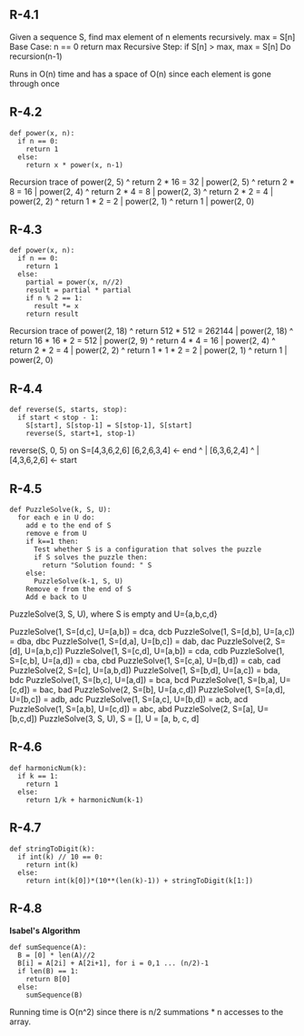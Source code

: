 ## R-4.1
Given a sequence S, find max element of n elements recursively.
max = S[n]
Base Case: n == 0
return max
Recursive Step:
if S[n] > max, max = S[n]
Do recursion(n-1)

Runs in O(n) time and has a space of O(n) since each element is gone through once

## R-4.2
```
def power(x, n):
  if n == 0:
    return 1
  else:
    return x * power(x, n-1)
```
Recursion trace of power(2, 5)
^
return 2 * 16 = 32
|
power(2, 5)
^
return 2 * 8 = 16
|
power(2, 4)
^
return 2 * 4 = 8
|
power(2, 3)
^
return 2 * 2 = 4
|
power(2, 2)
^
return 1 * 2 = 2
|
power(2, 1)
^
return 1
|
power(2, 0)

## R-4.3
```
def power(x, n):
  if n == 0:
    return 1
  else:
    partial = power(x, n//2)
    result = partial * partial
    if n % 2 == 1:
      result *= x
    return result
```
Recursion trace of power(2, 18)
^
return 512 * 512 = 262144
|
power(2, 18)
^
return 16 * 16 * 2 = 512
|
power(2, 9)
^
return 4 * 4 = 16
|
power(2, 4)
^
return 2 * 2 = 4
|
power(2, 2)
^
return 1 * 1 * 2 = 2
|
power(2, 1)
^
return 1
|
power(2, 0)

## R-4.4
```
def reverse(S, starts, stop):
  if start < stop - 1:
    S[start], S[stop-1] = S[stop-1], S[start]
    reverse(S, start+1, stop-1)
```
reverse(S, 0, 5) on S=[4,3,6,2,6]
[6,2,6,3,4] <- end
^
|
[6,3,6,2,4]
^
|
[4,3,6,2,6] <- start

## R-4.5
```
def PuzzleSolve(k, S, U):
  for each e in U do:
    add e to the end of S
    remove e from U
    if k==1 then:
      Test whether S is a configuration that solves the puzzle
      if S solves the puzzle then:
        return "Solution found: " S
    else:
      PuzzleSolve(k-1, S, U)
    Remove e from the end of S
    Add e back to U
```
PuzzleSolve(3, S, U), where S is empty and U={a,b,c,d}

PuzzleSolve(1, S=[d,c], U=[a,b]) = dca, dcb
PuzzleSolve(1, S=[d,b], U=[a,c]) = dba, dbc
PuzzleSolve(1, S=[d,a], U=[b,c]) = dab, dac
PuzzleSolve(2, S=[d], U=[a,b,c])
PuzzleSolve(1, S=[c,d], U=[a,b]) = cda, cdb
PuzzleSolve(1, S=[c,b], U=[a,d]) = cba, cbd
PuzzleSolve(1, S=[c,a], U=[b,d]) = cab, cad
PuzzleSolve(2, S=[c], U=[a,b,d])
PuzzleSolve(1, S=[b,d], U=[a,c]) = bda, bdc
PuzzleSolve(1, S=[b,c], U=[a,d]) = bca, bcd
PuzzleSolve(1, S=[b,a], U=[c,d]) = bac, bad
PuzzleSolve(2, S=[b], U=[a,c,d])
PuzzleSolve(1, S=[a,d], U=[b,c]) = adb, adc
PuzzleSolve(1, S=[a,c], U=[b,d]) = acb, acd
PuzzleSolve(1, S=[a,b], U=[c,d]) = abc, abd
PuzzleSolve(2, S=[a], U=[b,c,d])
PuzzleSolve(3, S, U), S = [], U = [a, b, c, d]

## R-4.6
```
def harmonicNum(k):
  if k == 1:
    return 1
  else:
    return 1/k + harmonicNum(k-1)
```

## R-4.7
```
def stringToDigit(k):
  if int(k) // 10 == 0:
    return int(k)
  else:
    return int(k[0])*(10**(len(k)-1)) + stringToDigit(k[1:])
```

## R-4.8
__Isabel's Algorithm__
```
def sumSequence(A):
  B = [0] * len(A)//2
  B[i] = A[2i] + A[2i+1], for i = 0,1 ... (n/2)-1
  if len(B) == 1:
    return B[0]
  else:
    sumSequence(B)
```
Running time is O(n^2) since there is n/2 summations * n accesses to the array.
